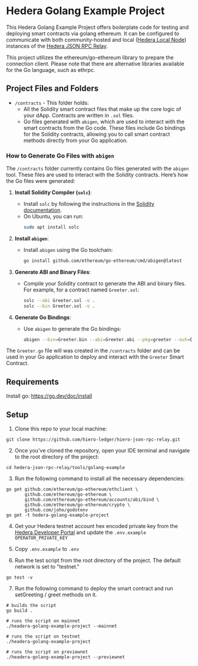 # Hedera Golang Example Project

This Hedera Golang Example Project offers boilerplate code for testing and deploying smart contracts via golang ethereum. It can be configured to communicate with both community-hosted and local ([Hedera Local Node](https://github.com/hashgraph/hedera-local-node)) instances of the [Hedera JSON RPC Relay](https://github.com/hiero-ledger/hiero-json-rpc-relay).

This project utilizes the ethereum/go-ethereum library to prepare the connection client. Please note that there are alternative libraries available for the Go language, such as ethrpc.

## Project Files and Folders

- `/contracts` - This folder holds:
   - All the Solidity smart contract files that make up the core logic of your dApp. Contracts are written in `.sol` files.
   - Go files generated with `abigen`, which are used to interact with the smart contracts from the Go code. These files include Go bindings for the Solidity contracts, allowing you to call smart contract methods directly from your Go application.

### How to Generate Go Files with `abigen`

The `/contracts` folder currently contains Go files generated with the `abigen` tool. These files are used to interact with the Solidity contracts. Here’s how the Go files were generated:

1. **Install Solidity Compiler (`solc`)**:
   - Install `solc` by following the instructions in the [Solidity documentation](https://docs.soliditylang.org/en/latest/installing-solidity.html).
   - On Ubuntu, you can run:
     ```sh
     sudo apt install solc
     ```

2. **Install `abigen`**:
   - Install `abigen` using the Go toolchain:
     ```sh
     go install github.com/ethereum/go-ethereum/cmd/abigen@latest
     ```

3. **Generate ABI and Binary Files**:
   - Compile your Solidity contract to generate the ABI and binary files. For example, for a contract named `Greeter.sol`:
     ```sh
     solc --abi Greeter.sol -o .
     solc --bin Greeter.sol -o .
     ```

4. **Generate Go Bindings**:
   - Use `abigen` to generate the Go bindings:
     ```sh
     abigen --bin=Greeter.bin --abi=Greeter.abi --pkg=greeter --out=Greeter.go
     ```

The `Greeter.go` file will was created in the `/contracts` folder and can be used in your Go application to deploy and interact with the `Greeter` Smart Contract.

## Requirements
Install go: https://go.dev/doc/install

## Setup

1. Clone this repo to your local machine:

```shell
git clone https://github.com/hiero-ledger/hiero-json-rpc-relay.git
```

2. Once you've cloned the repository, open your IDE terminal and navigate to the root directory of the project:

```shell
cd hedera-json-rpc-relay/tools/golang-example
```

3. Run the following command to install all the necessary dependencies:

```shell
go get github.com/ethereum/go-ethereum/ethclient \
       github.com/ethereum/go-ethereum \
       github.com/ethereum/go-ethereum/accounts/abi/bind \
       github.com/ethereum/go-ethereum/crypto \
       github.com/joho/godotenv
go get -t hedera-golang-example-project
```

4. Get your Hedera testnet account hex encoded private key from the [Hedera Developer Portal](https://portal.hedera.com/register) and update the `.env.example` `OPERATOR_PRIVATE_KEY`

5. Copy `.env.example` to `.env`

6. Run the test script from the root directory of the project. The default network is set to "testnet."

```shell
go test -v
```

7. Run the following command to deploy the smart contract and run setGreeting / greet methods on it.
```shell
# builds the script
go build .

# runs the script on mainnet
./headera-golang-example-project --mainnet

# runs the script on testnet
./headera-golang-example-project

# runs the script on previewnet
./headera-golang-example-project --previewnet
```
